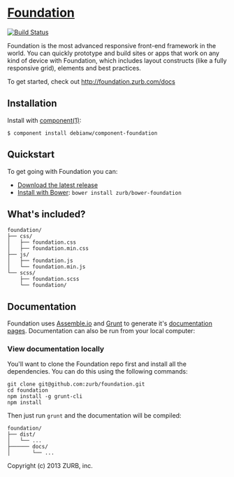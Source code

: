 # [Foundation](http://foundation.zurb.com)

[![Build Status](https://travis-ci.org/debianw/is.png?branch=master)](https://travis-ci.org/debianw/foundation)

Foundation is the most advanced responsive front-end framework in the world. You can quickly prototype and build sites or apps that work on any kind of device with Foundation, which includes layout constructs (like a fully responsive grid), elements and best practices.

To get started, check out <http://foundation.zurb.com/docs>

## Installation

  Install with [component(1)](http://component.io):

    $ component install debianw/component-foundation

## Quickstart

To get going with Foundation you can:

  * [Download the latest release](http://foundation5.zurb.com/cdn/releases/foundation-latest.zip)
  * [Install with Bower](http://bower.io): `bower install zurb/bower-foundation`

## What's included?

```
foundation/
├── css/
│   ├── foundation.css
│   ├── foundation.min.css
├── js/
│   ├── foundation.js
│   └── foundation.min.js
└── scss/
    ├── foundation.scss
    └── foundation/
```

## Documentation

Foundation uses [Assemble.io](http://assemble.io) and [Grunt](http://gruntjs.com/) to generate it's [documentation pages](http://foundation.zurb.com/docs). Documentation can also be run from your local computer:

### View documentation locally

You'll want to clone the Foundation repo first and install all the dependencies. You can do this using the following commands:

```
git clone git@github.com:zurb/foundation.git
cd foundation
npm install -g grunt-cli
npm install
```

Then just run `grunt` and the documentation will be compiled:

```
foundation/
├── dist/
│   └── ...
├────── docs/
│       └── ...
```

Copyright (c) 2013 ZURB, inc.
